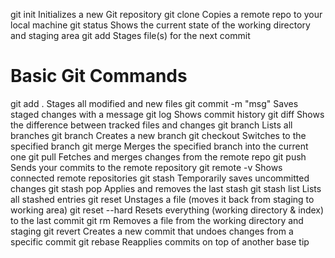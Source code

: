 

git init	Initializes a new Git repository
git clone <url>	Copies a remote repo to your local machine
git status	Shows the current state of the working directory and staging area
git add <file>	Stages file(s) for the next commit
# Basic Git Commands 

git add .	Stages all modified and new files
git commit -m "msg"	Saves staged changes with a message
git log	Shows commit history
git diff	Shows the difference between tracked files and changes
git branch	Lists all branches
git branch <name>	Creates a new branch
git checkout <branch>	Switches to the specified branch
git merge <branch>	Merges the specified branch into the current one
git pull	Fetches and merges changes from the remote repo
git push	Sends your commits to the remote repository
git remote -v	Shows connected remote repositories
git stash	Temporarily saves uncommitted changes
git stash pop	Applies and removes the last stash
git stash list	Lists all stashed entries
git reset <file>	Unstages a file (moves it back from staging to working area)
git reset --hard	Resets everything (working directory & index) to the last commit
git rm <file>	Removes a file from the working directory and staging
git revert <commit>	Creates a new commit that undoes changes from a specific commit
git rebase	Reapplies commits on top of another base tip




